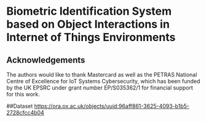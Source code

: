 # Biometric Identification System based on Object Interactions in Internet of Things Environments

## Acknowledgements
The authors would like to thank Mastercard as well as the PETRAS National Centre of Excellence for IoT Systems Cybersecurity, which has been funded by the UK EPSRC under grant number EP/S035362/1 for financial support for this work.

##Dataset
https://ora.ox.ac.uk/objects/uuid:96aff861-3625-4093-b1b5-2728cfcc4b04
